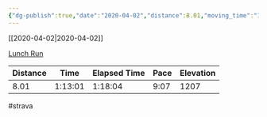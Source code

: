 ```yaml
---
{"dg-publish":true,"date":"2020-04-02","distance":8.01,"moving_time":"1:13:01","elapsed_time":"1:18:04","pace":"9:07","total_elevation_gain":1207,"url":"https://www.strava.com/activities/3247745781","permalink":"/01-personal/strava/2020-04-02-lunch-run/","dgPassFrontmatter":true}
---
```



[[2020-04-02\|2020-04-02]]

[Lunch Run](https://www.strava.com/activities/3247745781)

| Distance | Time    | Elapsed Time | Pace | Elevation |
| -------- | ------- | ------------ | ---- | --------- |
| 8.01     | 1:13:01 | 1:18:04      | 9:07 | 1207      |




#strava
